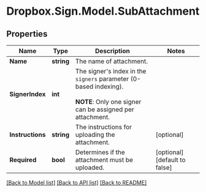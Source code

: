 # Dropbox.Sign.Model.SubAttachment

## Properties

Name | Type | Description | Notes
------------ | ------------- | ------------- | -------------
**Name** | **string** |  The name of attachment.  | 
**SignerIndex** | **int** |  The signer&#39;s index in the `signers` parameter (0-based indexing).<br><br>**NOTE**: Only one signer can be assigned per attachment.  | 
**Instructions** | **string** |  The instructions for uploading the attachment.  | [optional] 
**Required** | **bool** |  Determines if the attachment must be uploaded.  | [optional] [default to false]

[[Back to Model list]](../README.md#documentation-for-models) [[Back to API list]](../README.md#documentation-for-api-endpoints) [[Back to README]](../README.md)

